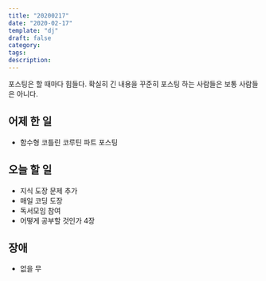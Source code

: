 ```yaml
---
title: "20200217"
date: "2020-02-17"
template: "dj"
draft: false
category: 
tags:
description:
---
```


포스팅은 할 때마다 힘들다. 확실히 긴 내용을 꾸준히 포스팅 하는 사람들은
보통 사람들은 아니다.

## 어제 한 일

* 함수형 코틀린 코루틴 파트 포스팅

## 오늘 할 일

* 지식 도장 문제 추가
* 매일 코딩 도장
* 독서모임 참여
* 어떻게 공부할 것인가 4장

## 장애

* 없을 무
